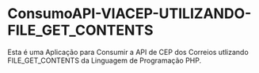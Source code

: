 # ConsumoAPI-VIACEP-UTILIZANDO-FILE_GET_CONTENTS

Esta é uma Aplicação para Consumir a API de CEP dos Correios utlizando FILE_GET_CONTENTS da Linguagem de Programação PHP.
